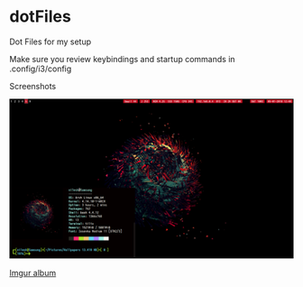 # dotFiles
Dot Files for my setup

Make sure you review keybindings and startup commands in .config/i3/config

Screenshots

![alt text](https://raw.githubusercontent.com/njkevlani/dotFiles/master/Scrot/1.png)

[Imgur album](https://imgur.com/a/m0c8E)
